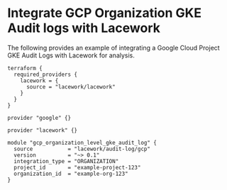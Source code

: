 # Integrate GCP Organization GKE Audit logs with Lacework
The following provides an example of integrating a Google Cloud Project GKE Audit Logs with 
Lacework for analysis.

```hcl
terraform {
  required_providers {
    lacework = {
      source = "lacework/lacework"
    }
  }
}

provider "google" {}

provider "lacework" {}

module "gcp_organization_level_gke_audit_log" {
  source           = "lacework/audit-log/gcp"
  version          = "~> 0.1"
  integration_type = "ORGANIZATION"
  project_id       = "example-project-123"
  organization_id  = "example-org-123"
}
```